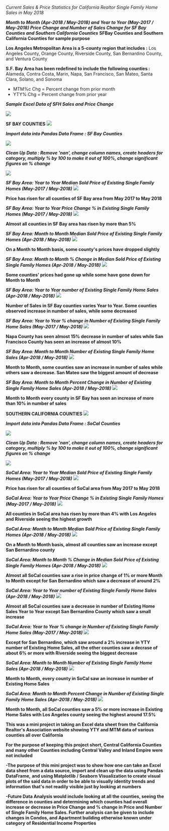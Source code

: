 *Current Sales & Price Statistics for California Realtor Single Family Home Sales in May 2018*

***Month to Month (Apr-2018 / May-2018) and Year to Year (May-2017 / May-2018) Price Change and Number of Sales Change for SF Bay Counties and Southern California Counties***
****SFBay Counties and Southern California Counties for sample purpose****

****Los Angeles Metropolitan Area is a 5-county region that includes :**** Los Angeles County, Orange County, Riverside County, San Bernardino County, and Ventura County

****S.F. Bay Area has been redefined to include the following counties :**** Alameda, Contra Costa, Marin, Napa, San Francisco, San Mateo, Santa Clara, Solano, and Sonoma

*   MTM%c Chg = Percent change from prior month
*   YTY% Chg = Percent change from prior year  

***Sample Excel Data of SFH Sales and Price Change***

<img src='images/SFHsample.png'>


**SF BAY COUNTIES**
<img src='Cal_Realtor_May2018_HousingData/images/SFBayCounties.gif'>

***Import data into Pandas Data Frame : SF Bay Counties***

<img src='Cal_Realtor_May2018_HousingData/images/SFBayraw.png'>

***Clean Up Data : Remove 'nan', change column names, create headers for category, multiply % by 100 to make it out of 100%, change significant figures on % change***

<img src='Cal_Realtor_May2018_HousingData/images/SFBayheader.png'>

***SF Bay Area: Year to Year Median Sold Price of Existing Single Family Homes (May-2017 / May-2018)***
<img src='Cal_Realtor_May2018_HousingData/images/SFBayYTYprice.png'>

**Price has risen for all counties of SF Bay area from May 2017 to May 2018**


***SF Bay Area: Year to Year Price Change % in Existing Single Family Homes (May-2017 / May-2018)***
<img src='Cal_Realtor_May2018_HousingData/images/SFBayYTYpriceperc.png'>

**Almost all counties in SF Bay area has risen by more than 5%**


***SF Bay Area: Month to Month Median Sold Price of Existing Single Family Homes (Apr-2018 / May-2018)***
<img src='Cal_Realtor_May2018_HousingData/images/SFBayMTMprice.png'>

**On a Month to Month basis, some county's prices have dropped slightly**


***SF Bay Area: Month to Month % Change in Median Sold Price of Existing Single Family Homes (Apr-2018 / May-2018)***
<img src='Cal_Realtor_May2018_HousingData/images/SFBayMTMpriceperc.png'>

**Some counties' prices had gone up while some have gone down for Month to Month**


***SF Bay Area: Year to Year number of Existing Single Family Home Sales (Apr-2018 / May-2018)***
<img src='Cal_Realtor_May2018_HousingData/images/SFBayYTYprice.png'>

**Number of Sales in SF Bay counties varies Year to Year. Some counties observed increase in number of sales, while some decreased**


***SF Bay Area: Year to Year % change in Number of Existing Single Family Home Sales (May-2017 / May-2018)***
<img src='Cal_Realtor_May2018_HousingData/images/SFBayYTYsalesperc.png'>

**Napa County has seen almost 15% decrease in number of sales while San Francisco County has seen an increase of almost 10%**


***SF Bay Area: Month to Month Number of Existing Single Family Home Sales (Apr-2018 / May-2018)***
<img src='Cal_Realtor_May2018_HousingData/images/SFBayMTMsales.png'>

**Month to Month, some counties saw an increase in number of sales while others saw a decrease. San Mateo saw the biggest amount of decrease**

***SF Bay Area: Month to Month Percent Change in Number of Existing Single Family Home Sales (Apr-2018 / May-2018)***
<img src='Cal_Realtor_May2018_HousingData/images/SFBayMTMsalesperc.png'>

**Month to Month every county in SF Bay has seen an increase of more than 10% in number of sales**


**SOUTHERN CALIFORNIA COUNTIES**
<img src='Cal_Realtor_May2018_HousingData/images/SoCalMap.png'>

***Import data into Pandas Data Frame : SoCal Counties***

<img src='Cal_Realtor_May2018_HousingData/images/SoCalraw.png'>

***Clean Up Data : Remove 'nan', change column names, create headers for category, multiply % by 100 to make it out of 100%, change significant figures on % change***

<img src='Cal_Realtor_May2018_HousingData/images/SoCalheader.png'>

***SoCal Area: Year to Year Median Sold Price of Existing Single Family Homes (May-2017 / May-2018)***
<img src='Cal_Realtor_May2018_HousingData/images/SoCalYTYprice.png'>

**Price has risen for all counties of SoCal area from May 2017 to May 2018**


***SoCal Area: Year to Year Price Change % in Existing Single Family Homes (May-2017 / May-2018)***
<img src='Cal_Realtor_May2018_HousingData/images/SoCalYTYpriceperc.png'>

**All counties in SoCal area has risen by more than 4% with Los Angeles and Riverside seeing the highest growth**


***SoCal Area: Month to Month Median Sold Price of Existing Single Family Homes (Apr-2018 / May-2018)***
<img src='Cal_Realtor_May2018_HousingData/images/SoCalMTMprice.png'>

**On a Month to Month basis, almost all counties saw an increase except San Bernardino county**


***SoCal Area: Month to Month % Change in Median Sold Price of Existing Single Family Homes (Apr-2018 / May-2018)***
<img src='Cal_Realtor_May2018_HousingData/images/SoCalMTMpriceperc.png'>

**Almost all SoCal counties saw a rise in price change of 1% or more Month to Month except for San Bernardino which saw a decrease of around 2%**


***SoCal Area: Year to Year number of Existing Single Family Home Sales (Apr-2018 / May-2018)***
<img src='Cal_Realtor_May2018_HousingData/images/SoCalYTYprice.png'>

**Almost all SoCal counties saw a decrease in number of Existing Home Sales Year to Year except San Bernardino County which saw a small increase**


***SoCal Area: Year to Year % change in Number of Existing Single Family Home Sales (May-2017 / May-2018)***
<img src='Cal_Realtor_May2018_HousingData/images/SoCalYTYsalesperc.png'>

**Except for San Bernardino, which saw around a 2% increase in YTY number of Existing Home Sales, all the other counties saw a decrase of about 6% or more with Riverside seeing the biggest decrease**


***SoCal Area: Month to Month Number of Existing Single Family Home Sales (Apr-2018 / May-2018)***
<img src='Cal_Realtor_May2018_HousingData/images/SoCalMTMsales.png'>

**Month to Month, every county in SoCal saw an increase in number of Existing Home Sales**

***SoCal Area: Month to Month Percent Change in Number of Existing Single Family Home Sales (Apr-2018 / May-2018)***
<img src='Cal_Realtor_May2018_HousingData/images/SoCalMTMsalesperc.png'>

**Month to Month, all SoCal counties saw a 5% or more increase in Existing Home Sales with Los Angeles county seeing the highest around 17.5%**


**This was a mini project in taking an Excel data sheet from the California Realtor's Association website showing YTY and MTM data of various counties all over California**

**For the purpose of keeping this project short, Central California Counties and many other Counties including Central Valley and Inland Empire were not included**

**-The purpose of this mini project was to show how one can take an Excel data sheet from a data source, import and clean up the data using Pandas DataFrame,**
**and using Matplotlib / Seaborn Visualization to create visual plots of the said data in order to be able to visually identity trends and information**
**that's not readily visible just by looking at numbers**

**-Future Data Analysis would include looking at all the counties, seeing the difference in counties and determining which counties had overall increase or decrease in Price Change**
**and % change in Price and Number of Single Family Home Sales. Further analysis can be given to include changes in Condos, and Apartment building otherwise known under category**
**of Residential Income Properties**





